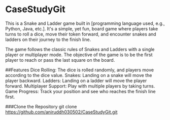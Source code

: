 # CaseStudyGit

This is a Snake and Ladder game built in [programming language used, e.g., Python, Java, etc.]. It's a simple, yet fun, board game where players take turns to roll a dice, move their token forward, and encounter snakes and ladders on their journey to the finish line.

The game follows the classic rules of Snakes and Ladders with a single player or multiplayer mode. The objective of the game is to be the first player to reach or pass the last square on the board.

##Features
Dice Rolling: The dice is rolled randomly, and players move according to the dice value.
Snakes: Landing on a snake will move the player backward.
Ladders: Landing on a ladder will move the player forward.
Multiplayer Support: Play with multiple players by taking turns.
Game Progress: Track your position and see who reaches the finish line first.

###Clone the Repository
git clone https://github.com/aniruddh030502/CaseStudyGit.git
